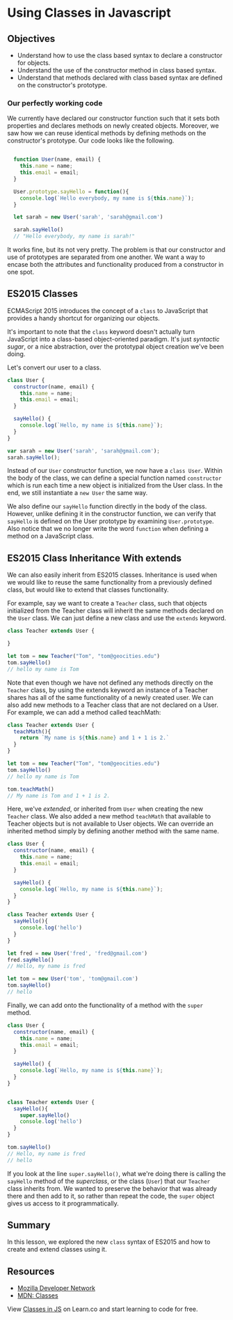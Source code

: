 # Using Classes in Javascript

## Objectives
+ Understand how to use the class based syntax to declare a constructor for objects.
+ Understand the use of the constructor method in class based syntax.
+ Understand that methods declared with class based syntax are defined on the constructor's prototype.

### Our perfectly working code

We currently have declared our constructor function such that it sets both properties and declares methods on newly created objects.  Moreover, we saw how we can reuse identical methods by defining methods on the constructor's prototype.  Our code looks like the following.

```js

  function User(name, email) {
    this.name = name;
    this.email = email;
  }

  User.prototype.sayHello = function(){
    console.log(`Hello everybody, my name is ${this.name}`);
  }

  let sarah = new User('sarah', 'sarah@gmail.com')

  sarah.sayHello()
  // "Hello everybody, my name is sarah!"
```

It works fine, but its not very pretty.  The problem is that our constructor and use of prototypes are separated from one another.  We want a way to encase both the attributes and functionality produced from a constructor in one spot.  

## ES2015 Classes
ECMAScript 2015 introduces the concept of a `class` to JavaScript that provides a handy shortcut for organizing our objects.

It's important to note that the `class` keyword doesn't actually turn JavaScript into a class-based object-oriented paradigm. It's just *syntactic sugar*, or a nice abstraction, over the prototypal object creation we've been doing.

Let's convert our user to a class.

```js
class User {
  constructor(name, email) {
    this.name = name;
    this.email = email;
  }

  sayHello() {
    console.log(`Hello, my name is ${this.name}`);
  }
}

var sarah = new User('sarah', 'sarah@gmail.com');
sarah.sayHello();
```

Instead of our `User` constructor function, we now have a `class User`. Within the body of the class, we can define a special function named `constructor` which is run each time a new object is initialized from the User class. In the end, we still instantiate a `new User` the same way.

We also define our `sayHello` function directly in the body of the class. However, unlike defining it in the constructor function, we can verify that `sayHello` is defined on the User prototype by examining `User.prototype`.  Also notice that we no longer write the word `function` when defining a method on a JavaScript class.

## ES2015 Class Inheritance With extends

We can also easily inherit from ES2015 classes.  Inheritance is used when we would like to reuse the same functionality from a previously defined class, but would like to extend that classes functionality.

For example, say we want to create a `Teacher` class, such that objects initialized from the Teacher class will inherit the same methods declared on the `User` class. We can just define a new class and use the `extends` keyword.

```js
class Teacher extends User {

}

let tom = new Teacher("Tom", "tom@geocities.edu")
tom.sayHello()
// hello my name is Tom
```

Note that even though we have not defined any methods directly on the `Teacher` class, by using the extends keyword an instance of a Teacher shares has all of the same functionality of a newly created user.  We can also add new methods to a Teacher class that are not declared on a User.  For example, we can add a method called teachMath:

```js
class Teacher extends User {
  teachMath(){
    return `My name is ${this.name} and 1 + 1 is 2.`
  }
}

let tom = new Teacher("Tom", "tom@geocities.edu")
tom.sayHello()
// hello my name is Tom

tom.teachMath()
// My name is Tom and 1 + 1 is 2.

```

Here, we've *extended*, or inherited from `User` when creating the new `Teacher` class. We also added a new method `teachMath` that available to Teacher objects but is not available to User objects.  We can override an inherited method simply by defining another method with the same name.

```js
class User {
  constructor(name, email) {
    this.name = name;
    this.email = email;
  }

  sayHello() {
    console.log(`Hello, my name is ${this.name}`);
  }
}

class Teacher extends User {
  sayHello(){
    console.log('hello')
  }
}

let fred = new User('fred', 'fred@gmail.com')
fred.sayHello()
// Hello, my name is fred

let tom = new User('tom', 'tom@gmail.com')
tom.sayHello()
// hello
```

Finally, we can add onto the functionality of a method with the `super` method.

```js
class User {
  constructor(name, email) {
    this.name = name;
    this.email = email;
  }

  sayHello() {
    console.log(`Hello, my name is ${this.name}`);
  }
}


class Teacher extends User {
  sayHello(){
    super.sayHello()
    console.log('hello')
  }
}

tom.sayHello()
// Hello, my name is fred
// hello
```

If you look at the line `super.sayHello()`, what we're doing there is calling the `sayHello` method of the *superclass*, or the class (`User`) that our `Teacher` class inherits from. We wanted to preserve the behavior that was already there and then add to it, so rather than repeat the code, the `super` object gives us access to it programmatically.

## Summary

In this lesson, we explored the new `class` syntax of ES2015 and how to create and extend classes using it.

## Resources

+ [Mozilla Developer Network](https://developer.mozilla.org/en-US/docs/Web/JavaScript/Reference/Global_Objects/Object)
+ [MDN: Classes](https://developer.mozilla.org/en-US/docs/Web/JavaScript/Reference/Classes)

<p data-visibility='hidden'>View <a href='https://learn.co/lessons/js-classes-readme'>Classes in JS</a> on Learn.co and start learning to code for free.</p>

